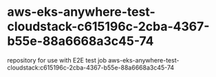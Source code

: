 # aws-eks-anywhere-test-cloudstack-c615196c-2cba-4367-b55e-88a6668a3c45-74
repository for use with E2E test job aws-eks-anywhere-test-cloudstack:c615196c-2cba-4367-b55e-88a6668a3c45-74
